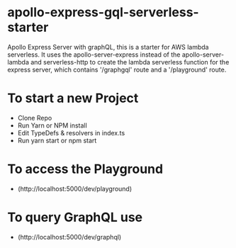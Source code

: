 # apollo-express-gql-serverless-starter
Apollo Express Server with graphQL, this is a starter for AWS lambda serverless.
It uses the apollo-server-express instead of the apollo-server-lambda and serverless-http to create the lambda serverless function for the express server, which contains '/graphgql' route and a '/playground' route.

# To start a new Project
* Clone Repo
* Run Yarn or NPM install
* Edit TypeDefs & resolvers in index.ts
* Run yarn start or npm start 

# To access the Playground 
  - (http://localhost:5000/dev/playground)

# To query GraphQL use
  - (http://localhost:5000/dev/graphql)
